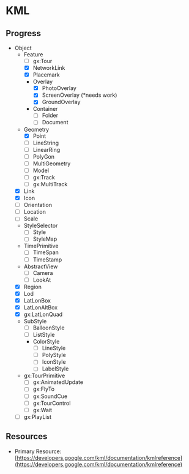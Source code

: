 # KML


## Progress

- Object
    - Feature
        - [ ] gx:Tour
        - [x] NetworkLink
        - [x] Placemark
        - Overlay
            - [x] PhotoOverlay
            - [x] ScreenOverlay (*needs work)
            - [x] GroundOverlay
        - Container
            - [ ] Folder
            - [ ] Document
    - Geometry
        - [x] Point
        - [ ] LineString
        - [ ] LinearRing
        - [ ] PolyGon
        - [ ] MultiGeometry
        - [ ] Model
        - [ ] gx:Track
        - [ ] gx:MultiTrack
    - [x] Link
    - [x] Icon
    - [ ] Orientation
    - [ ] Location
    - [ ] Scale
    - StyleSelector
        - [ ] Style
        - [ ] StyleMap
    - TimePrimitive
        - [ ] TimeSpan
        - [ ] TimeStamp
    - AbstractView
        - [ ] Camera
        - [ ] LookAt
    - [x] Region
    - [x] Lod
    - [x] LatLonBox
    - [x] LatLonAltBox
    - [x] gx:LatLonQuad
    - SubStyle
        - [ ] BalloonStyle
        - [ ] ListStyle
        - ColorStyle
            - [ ] LineStyle
            - [ ] PolyStyle
            - [ ] IconStyle
            - [ ] LabelStyle
    - gx:TourPrimitive
        - [ ] gx:AnimatedUpdate
        - [ ] gx:FlyTo
        - [ ] gx:SoundCue
        - [ ] gx:TourControl
        - [ ] gx:Wait
    - [ ] gx:PlayList

## Resources

- Primary Resource: [https://developers.google.com/kml/documentation/kmlreference](https://developers.google.com/kml/documentation/kmlreference)
